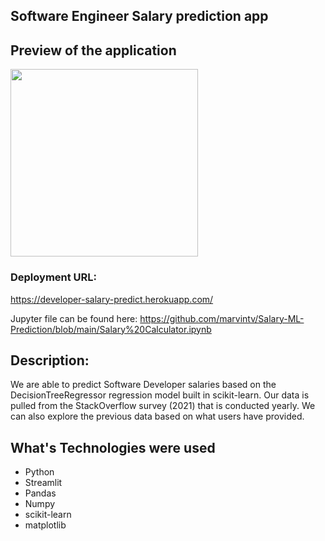 ## Software Engineer Salary prediction app
## Preview of the application
<img src="https://i.imgur.com/hrsWBKp.png" width="300px"></img>
### Deployment URL:
https://developer-salary-predict.herokuapp.com/

Jupyter file can be found here:
https://github.com/marvintv/Salary-ML-Prediction/blob/main/Salary%20Calculator.ipynb

## Description: 
We are able to predict Software Developer salaries based on the DecisionTreeRegressor regression model built in scikit-learn. Our data is pulled from the StackOverflow survey (2021) that is conducted yearly. We can also explore the previous data based on what users have provided.

## What's Technologies were used
- Python
- Streamlit
- Pandas
- Numpy
- scikit-learn
- matplotlib
